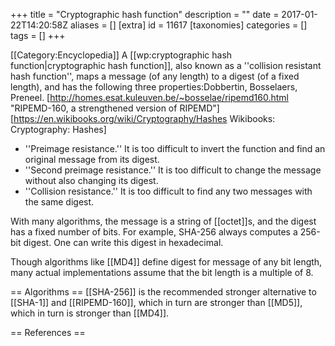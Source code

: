 +++
title = "Cryptographic hash function"
description = ""
date = 2017-01-22T14:20:58Z
aliases = []
[extra]
id = 11617
[taxonomies]
categories = []
tags = []
+++

[[Category:Encyclopedia]]
A [[wp:cryptographic hash function|cryptographic hash function]], also known as a ''collision resistant hash function'', maps a message (of any length) to a digest (of a fixed length), and has the following three properties:<ref>Dobbertin, Bosselaers, Preneel. [http://homes.esat.kuleuven.be/~bosselae/ripemd160.html "RIPEMD-160, a strengthened version of RIPEMD"]</ref><ref>
[https://en.wikibooks.org/wiki/Cryptography/Hashes Wikibooks: Cryptography: Hashes]
</ref>

* ''Preimage resistance.'' It is too difficult to invert the function and find an original message from its digest.
* ''Second preimage resistance.'' It is too difficult to change the message without also changing its digest.
* ''Collision resistance.'' It is too difficult to find any two messages with the same digest.

With many algorithms, the message is a string of [[octet]]s, and the digest has a fixed number of bits. For example, SHA-256 always computes a 256-bit digest. One can write this digest in hexadecimal.

Though algorithms like [[MD4]] define digest for message of any bit length, many actual implementations assume that the bit length is a multiple of 8.

== Algorithms ==
[[SHA-256]] is the recommended stronger alternative to [[SHA-1]] and [[RIPEMD-160]], which in turn are stronger than [[MD5]], which in turn is stronger than [[MD4]].

== References ==
<references />
